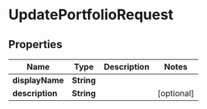 

# UpdatePortfolioRequest

## Properties

Name | Type | Description | Notes
------------ | ------------- | ------------- | -------------
**displayName** | **String** |  | 
**description** | **String** |  |  [optional]



